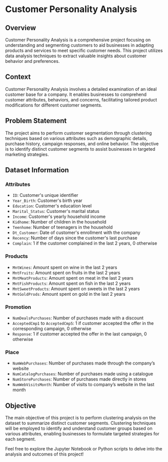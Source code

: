 # Customer Personality Analysis

## Overview
Customer Personality Analysis is a comprehensive project focusing on understanding and segmenting customers to aid businesses in adapting products and services to meet specific customer needs. This project utilizes data analysis techniques to extract valuable insights about customer behavior and preferences.

## Context
Customer Personality Analysis involves a detailed examination of an ideal customer base for a company. It enables businesses to comprehend customer attributes, behaviors, and concerns, facilitating tailored product modifications for different customer segments.

## Problem Statement
The project aims to perform customer segmentation through clustering techniques based on various attributes such as demographic details, purchase history, campaign responses, and online behavior. The objective is to identify distinct customer segments to assist businesses in targeted marketing strategies.

## Dataset Information
### Attributes
- `ID`: Customer's unique identifier
- `Year_Birth`: Customer's birth year
- `Education`: Customer's education level
- `Marital_Status`: Customer's marital status
- `Income`: Customer's yearly household income
- `Kidhome`: Number of children in the household
- `Teenhome`: Number of teenagers in the household
- `Dt_Customer`: Date of customer's enrollment with the company
- `Recency`: Number of days since the customer's last purchase
- `Complain`: 1 if the customer complained in the last 2 years, 0 otherwise

### Products
- `MntWines`: Amount spent on wine in the last 2 years
- `MntFruits`: Amount spent on fruits in the last 2 years
- `MntMeatProducts`: Amount spent on meat in the last 2 years
- `MntFishProducts`: Amount spent on fish in the last 2 years
- `MntSweetProducts`: Amount spent on sweets in the last 2 years
- `MntGoldProds`: Amount spent on gold in the last 2 years

### Promotion
- `NumDealsPurchases`: Number of purchases made with a discount
- `AcceptedCmp1` to `AcceptedCmp5`: 1 if customer accepted the offer in the corresponding campaign, 0 otherwise
- `Response`: 1 if customer accepted the offer in the last campaign, 0 otherwise

### Place
- `NumWebPurchases`: Number of purchases made through the company’s website
- `NumCatalogPurchases`: Number of purchases made using a catalogue
- `NumStorePurchases`: Number of purchases made directly in stores
- `NumWebVisitsMonth`: Number of visits to company’s website in the last month

## Objective
The main objective of this project is to perform clustering analysis on the dataset to summarize distinct customer segments. Clustering techniques will be employed to identify and understand customer groups based on various attributes, enabling businesses to formulate targeted strategies for each segment.

Feel free to explore the Jupyter Notebook or Python scripts to delve into the analysis and outcomes of this project!


